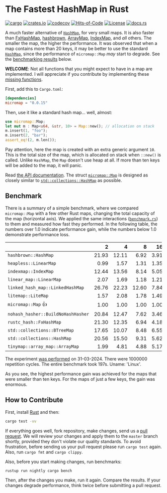# The Fastest HashMap in Rust

[![cargo](https://github.com/yegor256/micromap/actions/workflows/cargo.yml/badge.svg)](https://github.com/yegor256/micromap/actions/workflows/cargo.yml)
[![crates.io](https://img.shields.io/crates/v/micromap.svg)](https://crates.io/crates/micromap)
[![codecov](https://codecov.io/gh/yegor256/micromap/branch/master/graph/badge.svg)](https://codecov.io/gh/yegor256/micromap)
[![Hits-of-Code](https://hitsofcode.com/github/yegor256/micromap)](https://hitsofcode.com/view/github/yegor256/micromap)
[![License](https://img.shields.io/badge/license-MIT-green.svg)](https://github.com/yegor256/micromap/blob/master/LICENSE.txt)
[![docs.rs](https://img.shields.io/docsrs/micromap)](https://docs.rs/micromap/latest/micromap/)

A much faster alternative of
[`HashMap`](https://doc.rust-lang.org/std/collections/struct.HashMap.html),
for very small maps.
It is also faster than
[FxHashMap](https://github.com/rust-lang/rustc-hash),
[hashbrown](https://github.com/rust-lang/hashbrown),
[ArrayMap](https://github.com/robjtede/tinymap),
[IndexMap](https://crates.io/crates/indexmap),
and _all_ others.
The smaller the map, the higher the performance.
It was observed that when a map contains more than 20 keys,
it may be better to use the standard
[`HashMap`](https://doc.rust-lang.org/std/collections/struct.HashMap.html),
since the performance of `micromap::Map` _may_ start to degrade.
See the [benchmarking results](#benchmark) below.

**WELCOME**:
Not all functions that you might expect to have in a map are implemented.
I will appreciate if you contribute by implementing these
[missing functions](https://github.com/yegor256/micromap/issues).

First, add this to `Cargo.toml`:

```toml
[dependencies]
micromap = "0.0.15"
```

Then, use it like a standard hash map... well, almost:

```rust
use micromap::Map;
let mut m : Map<u64, &str, 10> = Map::new(); // allocation on stack
m.insert(1, "foo");
m.insert(2, "bar");
assert_eq!(2, m.len());
```

Pay attention, here the map is created with an extra generic argument `10`.
This is the total size of the map, which is allocated on stack when `::new()`
is called. Unlike `HashMap`, the `Map` doesn't use heap at all. If more than
ten keys will be added to the map, it will panic.

Read [the API documentation](https://docs.rs/micromap/latest/micromap/).
The struct
[`micromap::Map`](https://docs.rs/micromap/latest/micromap/struct.Map.html)
is designed as closely similar to
[`std::collections::HashMap`][std] as possible.

## Benchmark

There is a summary of a simple benchmark, where we compared `micromap::Map` with
a few other Rust maps, changing the total capacity of the map (horizontal axis).
We applied the same interactions
([`benchmark.rs`][rs])
to them and measured how fast they performed. In the following table,
the numbers over 1.0 indicate performance gain,
while the numbers below 1.0 demonstrate performance loss.

<!-- benchmark -->
| | 2 | 4 | 8 | 16 | 32 | 64 | 128 |
| --- | --: | --: | --: | --: | --: | --: | --: |
| `hashbrown::HashMap` | 21.93 | 12.11 | 6.92 | 3.91 | 1.23 | 0.65 | 0.31 |
| `heapless::LinearMap` | 0.99 | 1.57 | 1.31 | 1.35 | 0.93 | 1.05 | 1.14 |
| `indexmap::IndexMap` | 12.44 | 13.56 | 8.14 | 5.05 | 1.80 | 0.99 | 0.50 |
| `linear_map::LinearMap` | 2.07 | 1.69 | 1.18 | 1.21 | 0.81 | 1.22 | 0.87 |
| `linked_hash_map::LinkedHashMap` | 26.76 | 22.23 | 12.60 | 7.84 | 2.81 | 1.54 | 0.77 |
| `litemap::LiteMap` | 1.57 | 2.08 | 1.78 | 1.49 | 0.96 | 0.88 | 0.55 |
| `micromap::Map` 👍 | 1.00 | 1.00 | 1.00 | 1.00 | 1.00 | 1.00 | 1.00 |
| `nohash_hasher::BuildNoHashHasher` | 20.84 | 12.47 | 7.62 | 3.46 | 1.23 | 0.69 | 0.35 |
| `rustc_hash::FxHashMap` | 21.30 | 12.35 | 6.94 | 4.18 | 1.03 | 0.58 | 0.29 |
| `std::collections::BTreeMap` | 17.65 | 10.07 | 8.48 | 6.55 | 2.96 | 1.28 | 0.72 |
| `std::collections::HashMap` | 20.56 | 15.50 | 9.31 | 5.62 | 2.06 | 1.14 | 0.56 |
| `tinymap::array_map::ArrayMap` | 1.99 | 4.81 | 4.88 | 5.17 | 4.18 | 4.84 | 4.74 |

The experiment [was performed][yml] on 31-03-2024.
There were 1000000 repetition cycles.
The entire benchmark took 197s.
Uname: 'Linux'.

<!-- benchmark -->

As you see, the highest performance gain was achieved for the maps that
were smaller than ten keys.
For the maps of just a few keys, the gain was enormous.

## How to Contribute

First, install [Rust](https://www.rust-lang.org/tools/install) and then:

```bash
cargo test -vv
```

If everything goes well, fork repository, make changes, send us a
[pull request](https://www.yegor256.com/2014/04/15/github-guidelines.html).
We will review your changes and apply them to the `master` branch shortly,
provided they don't violate our quality standards. To avoid frustration,
before sending us your pull request please run `cargo test` again. Also,
run `cargo fmt` and `cargo clippy`.

Also, before you start making changes, run benchmarks:

```bash
rustup run nightly cargo bench
```

Then, after the changes you make, run it again. Compare the results.
If your changes
degrade performance, think twice before submitting a pull request.

[std]: https://doc.rust-lang.org/std/collections/struct.HashMap.html
[yml]: https://github.com/yegor256/micromap/actions/workflows/benchmark.yml
[rs]: https://github.com/yegor256/micromap/blob/master/tests/benchmark.rs
